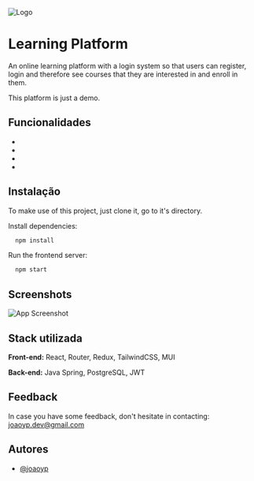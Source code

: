 
![Logo](https://imgur.com/tIUs4eu.png)

# Learning Platform

An online learning platform with a login system so that users can register, login and therefore see courses that they are interested in and enroll in them.

This platform is just a demo.

## Funcionalidades

- 
- 
- 
- 


## Instalação

To make use of this project, just clone it, go to it's directory.

Install dependencies:
```bash
  npm install
```

Run the frontend server:
```bash
  npm start
```
## Screenshots

![App Screenshot](https://imgur.com/tIUs4eu.png)


## Stack utilizada

**Front-end:** React, Router, Redux, TailwindCSS, MUI

**Back-end:** Java Spring, PostgreSQL, JWT


## Feedback

In case you have some feedback, don't hesitate in contacting: joaoyp.dev@gmail.com


## Autores

- [@joaoyp](https://www.github.com/joaoyp)

